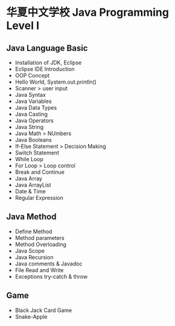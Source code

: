# 华夏中文学校 Java Programming Level I

## Java Language Basic
* Installation of JDK, Eclipse
* Eclipse IDE Introduction
* OOP Concept
* Hello World, System.out.println()
* Scanner > user input
* Java Syntax
* Java Variables
* Java Data Types
* Java Casting
* Java Operators
* Java String
* Java Math > NUmbers
* Java Booleans
* If-Else Statement > Decision Making
* Switch Statement
* While Loop
* For Loop > Loop control
* Break and Continue
* Java Array
* Java ArrayList
* Date & Time
* Regular Expression
## Java Method
* Define Method
* Method parameters
* Method Overloading
* Java Scope
* Java Recursion
* Java comments & Javadoc
* File Read and Write
* Exceptions try-catch & throw
## Game
* Black Jack Card Game
* Snake-Apple
